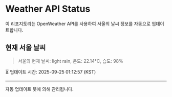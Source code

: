 
# Weather API Status

이 리포지토리는 OpenWeather API를 사용하여 서울의 날씨 정보를 자동으로 업데이트합니다.

## 현재 서울 날씨
> 서울의 현재 날씨: light rain, 온도: 22.14°C, 습도: 98%

⏳ 업데이트 시간: 2025-09-25 01:12:57 (KST)

---
자동 업데이트 봇에 의해 관리됩니다.
